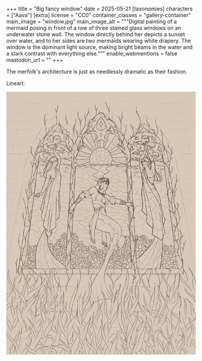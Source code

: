 +++
title = "Big fancy window"
date = 2025-05-21
[taxonomies]
characters = ["Aava"]
[extra]
license = "CC0"
container_classes = "gallery-container"
main_image = "window.jpg"
main_image_alt = """Digital painting of a mermaid
posing in front of a row of three stained glass windows on an underwater stone wall.
The window directly behind her depicts a sunset over water,
and to her sides are two mermaids wearing white drapery.
The window is the dominant light source,
making bright beams in the water and a stark contrast with everything else."""
enable_webmentions = false
mastodon_url = ""
+++

The merfolk's architecture is just as needlessly dramatic as their fashion.

<!-- more -->

Lineart:

![The previous image with only lineart displayed.](window_lines.jpg)
